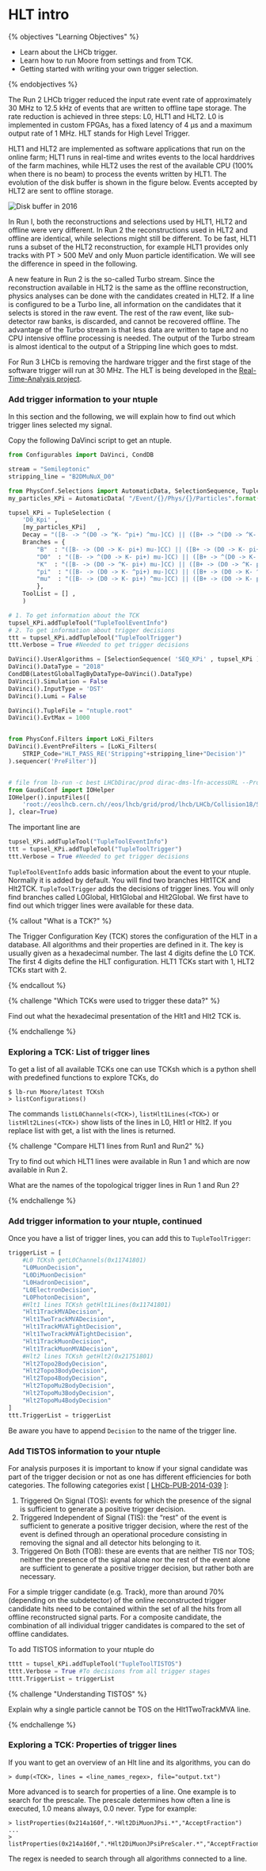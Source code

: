 # HLT intro

{% objectives "Learning Objectives" %}

* Learn about the LHCb trigger.
* Learn how to run Moore from settings and from TCK.
* Getting started with writing your own trigger selection.

{% endobjectives %} 

The Run 2 LHCb trigger reduced the input rate event rate of approximately 30 MHz
to 12.5 kHz of events that are written to offline tape storage. The rate
reduction is achieved in three steps: L0, HLT1 and HLT2. L0 is implemented in
custom FPGAs, has a fixed latency of 4 μs and a maximum output rate of 1 MHz.
HLT stands for High Level Trigger.

HLT1 and HLT2 are implemented as software applications that run on the online
farm; HLT1 runs in real-time and writes events to the local harddrives of the
farm machines, while HLT2 uses the rest of the available CPU (100% when there is
no beam) to process the events written by HLT1. The evolution of the disk buffer is
shown in the figure below. Events accepted by HLT2 are sent to offline storage.

![Disk buffer in 2016](img/DiskBuffer2016.png)

In Run I, both the reconstructions and selections used by HLT1, HLT2 and offline
were very different. In Run 2 the reconstructions used in HLT2 and offline are
identical, while selections might still be different. To be fast, HLT1 runs a subset
of the HLT2 reconstruction, for example HLT1 provides only tracks with PT > 500 MeV
and only Muon particle identification. We will see the difference in speed in the following. 

A new feature in Run 2 is the so-called Turbo stream. Since the reconstruction
available in HLT2 is the same as the offline reconstruction, physics analyses
can be done with the candidates created in HLT2. If a line is configured to be a
Turbo line, all information on the candidates that it selects is stored in the
raw event. The rest of the raw event, like sub-detector raw banks, is discarded,
and cannot be recovered offline. The advantage of the Turbo stream is that
less data are written to tape and no CPU intensive offline processing is needed.
The output of the Turbo stream is almost identical to the output of a Stripping 
line which goes to mdst.

For Run 3 LHCb is removing the hardware trigger and the first stage of the software trigger will run at 30 MHz. The HLT is being developed in the [Real-Time-Analysis project](https://twiki.cern.ch/twiki/bin/viewauth/LHCb/RealTimeAnalysis).

### Add trigger information to your ntuple
In this section and the following, we will explain how to find out which trigger lines selected my signal.

Copy the following DaVinci script to get an ntuple.

```python
from Configurables import DaVinci, CondDB

stream = "Semileptonic"
stripping_line = "B2DMuNuX_D0"

from PhysConf.Selections import AutomaticData, SelectionSequence, TupleSelection
my_particles_KPi = AutomaticData( "/Event/{}/Phys/{}/Particles".format(stream, stripping_line) )

tupsel_KPi = TupleSelection (
    'D0_Kpi' , 
    [my_particles_KPi]   ,
    Decay = "([B- -> ^(D0 -> ^K- ^pi+) ^mu-]CC) || ([B+ -> ^(D0 -> ^K- ^pi+) ^mu+]CC)",
    Branches = {
        "B"  : "([B- -> (D0 -> K- pi+) mu-]CC) || ([B+ -> (D0 -> K- pi+) mu+]CC)",
        "D0"  : "([B- -> ^(D0 -> K- pi+) mu-]CC) || ([B+ -> ^(D0 -> K- pi+) mu+]CC)",
        "K"  : "([B- -> (D0 -> ^K- pi+) mu-]CC) || ([B+ -> (D0 -> ^K- pi+) mu+]CC)",
        "pi"  : "([B- -> (D0 -> K- ^pi+) mu-]CC) || ([B+ -> (D0 -> K- ^pi+) mu+]CC)",
        "mu"  : "([B- -> (D0 -> K- pi+) ^mu-]CC) || ([B+ -> (D0 -> K- pi+) ^mu+]CC)",
        },
    ToolList = [] ,
    )

# 1. To get information about the TCK
tupsel_KPi.addTupleTool("TupleToolEventInfo")
# 2. To get information about trigger decisions
ttt = tupsel_KPi.addTupleTool("TupleToolTrigger")
ttt.Verbose = True #Needed to get trigger decisions

DaVinci().UserAlgorithms = [SelectionSequence( 'SEQ_KPi' , tupsel_KPi ).sequence()]
DaVinci().DataType = "2018"
CondDB(LatestGlobalTagByDataType=DaVinci().DataType)
DaVinci().Simulation = False
DaVinci().InputType = 'DST'
DaVinci().Lumi = False

DaVinci().TupleFile = "ntuple.root"
DaVinci().EvtMax = 1000


from PhysConf.Filters import LoKi_Filters
DaVinci().EventPreFilters = [LoKi_Filters(
    STRIP_Code="HLT_PASS_RE('Stripping"+stripping_line+"Decision')"
).sequencer('PreFilter')]


# file from lb-run -c best LHCbDirac/prod dirac-dms-lfn-accessURL --Protocol=xroot /lhcb/LHCb/Collision18/SEMILEPTONIC.DST/00075559/0000/00075559_00002816_1.semileptonic.dst
from GaudiConf import IOHelper
IOHelper().inputFiles([
    'root://eoslhcb.cern.ch//eos/lhcb/grid/prod/lhcb/LHCb/Collision18/SEMILEPTONIC.DST/00075559/0000/00075559_00002816_1.semileptonic.dst'
], clear=True)
```
The important line are
```python
tupsel_KPi.addTupleTool("TupleToolEventInfo")
ttt = tupsel_KPi.addTupleTool("TupleToolTrigger")
ttt.Verbose = True #Needed to get trigger decisions
```
`TupleToolEventInfo` adds basic information about the event to your ntuple. Normally it is added by default. You will find two branches Hlt1TCK and Hlt2TCK. `TupleToolTrigger` adds the decisions of trigger lines. You will only find branches called L0Global, Hlt1Global and Hlt2Global. We first have to find out which trigger lines were available for these data.

{% callout "What is a TCK?" %}

The Trigger Configuration Key (TCK) stores the configuration of the HLT in a 
database.
All algorithms and their properties are defined in it.
The key is usually given as a hexadecimal number. The last 4 digits define the L0 TCK.
The first 4 digits define the HLT configuration. HLT1 TCKs start with 1, HLT2 TCKs start
with 2.

{% endcallout %}

{% challenge "Which TCKs were used to trigger these data?" %}

Find out what the hexadecimal presentation of the Hlt1 and Hlt2 TCK is.

{% endchallenge %}

### Exploring a TCK: List of trigger lines

To get a list of all available TCKs one can use TCKsh which is a python shell with predefined
functions to explore TCKs, do

```
$ lb-run Moore/latest TCKsh
> listConfigurations()
```

The commands `listL0Channels(<TCK>)`, `listHlt1Lines(<TCK>)` or `listHlt2Lines(<TCK>)` show lists of the lines in L0, Hlt1 or Hlt2. If you replace list with get, a list with the lines is returned.

{% challenge "Compare HLT1 lines from Run1 and Run2" %}

Try to find out which HLT1 lines were available in Run 1 and which are now available in Run 2.

What are the names of the topological trigger lines in Run 1 and Run 2?

{% endchallenge %}

### Add trigger information to your ntuple, continued
Once you have a list of trigger lines, you can add this to `TupleToolTrigger`:
```python
triggerList = [
    #L0 TCKsh getL0Channels(0x11741801)
    "L0MuonDecision",
    "L0DiMuonDecision"
    "L0HadronDecision",
    "L0ElectronDecision",
    "L0PhotonDecision",
    #Hlt1 lines TCKsh getHlt1Lines(0x11741801) 
    "Hlt1TrackMVADecision",
    "Hlt1TwoTrackMVADecision",
    "Hlt1TrackMVATightDecision",
    "Hlt1TwoTrackMVATightDecision",
    "Hlt1TrackMuonDecision",
    "Hlt1TrackMuonMVADecision",
    #Hlt2 lines TCKsh getHlt2(0x21751801)
    "Hlt2Topo2BodyDecision",
    "Hlt2Topo3BodyDecision",
    "Hlt2Topo4BodyDecision",
    "Hlt2TopoMu2BodyDecision",
    "Hlt2TopoMu3BodyDecision",
    "Hlt2TopoMu4BodyDecision"
]
ttt.TriggerList = triggerList
```
Be aware you have to append `Decision` to the name of the trigger line.


### Add TISTOS information to your ntuple
For analysis purposes it is important to know if your signal candidate was part of the trigger decision or not as one has different efficiencies for both categories. The following categories exist [ [LHCb-PUB-2014-039](https://cds.cern.ch/record/1701134/files/LHCb-PUB-2014-039.pdf) ]:
1. Triggered On Signal (TOS): events for which the presence of the signal is sufficient to generate a positive trigger decision.
2. Triggered Independent of Signal (TIS): the “rest” of the event is sufficient to generate a positive trigger decision, where the rest of the event is defined through an operational procedure consisting in removing the signal and all detector hits belonging to it.
3. Triggered On Both (TOB): these are events that are neither TIS nor TOS; neither the presence of the signal alone nor the rest of the event alone are sufficient to generate a positive trigger decision, but rather both are necessary.

For a simple trigger candidate (e.g. Track), more than around 70% (depending on the subdetector) of the online reconstructed trigger candidate hits need to be contained within the set of all the hits from all offline reconstructed signal parts. For a composite candidate, the combination of all individual trigger candidates is compared to the set of offline candidates.

To add TISTOS information to your ntuple do 
```python
tttt = tupsel_KPi.addTupleTool("TupleToolTISTOS")
tttt.Verbose = True #To decisions from all trigger stages
tttt.TriggerList = triggerList
```

{% challenge "Understanding TISTOS" %}

Explain why a single particle cannot be TOS on the Hlt1TwoTrackMVA line.

{% endchallenge %}

### Exploring a TCK: Properties of trigger lines

If you want to get an overview of an Hlt line and its algorithms, you can do 

```
> dump(<TCK>, lines = <line_names_regex>, file="output.txt")
```

More advanced is to search for properties of a line. One example is to search for the prescale.
The prescale determines how often a line is executed, 1.0 means always, 0.0 never.
Type for example:

```
> listProperties(0x214a160f,".*Hlt2DiMuonJPsi.*","AcceptFraction")
...
> listProperties(0x214a160f,".*Hlt2DiMuonJPsiPreScaler.*","AcceptFraction")
```
The regex is needed to search through all algorithms connected to a line.


<!-- ## Old

### Run Moore from settings (Run1 + Run2)
The application of the software trigger is called Moore. Moore relies on the same
algorithms as are used in Brunel to run the reconstruction and in DaVinci to
select particle decays.


Let's start with a simple Moore script, we call it runMoore.py:

```python
from Configurables import Moore
# Define settings
Moore().ThresholdSettings = "Physics_pp_2018"
Moore().RemoveInputHltRawBanks = True
Moore().Split = ''
# A bit more output
from Gaudi.Configuration import INFO
Moore().EnableTimer = True
#Moore().OutputLevel = INFO
# Input data
from PRConfig import TestFileDB
# The following call configures input data, database tags and data type
TestFileDB.test_file_db["2017NB_L0Filt0x1707"].run(configurable=Moore())
Moore().DataType = "2018"
# Override the TCK in the ThresholdSettings to match the input data
from Configurables import HltConf
HltConf().setProp("L0TCK", '0x1707')
# Remove a line which accepts every event when run on this sample
HltConf().RemoveHlt1Lines = ["Hlt1MBNoBias"]

Moore().EvtMax = 1000

from Configurables import HltMonitoringConf
HltMonitoringConf().OutputFile = "histos.root"

print Moore()
```

Try to run it with
```
$ lb-run Moore/prod gaudirun.py runMoore.py | tee log.txt
```

The property split defines if HLT1, HLT2 or both are run. In the example above both are run.
Change `Moore().Split` to `'Hlt1'` and rerun.
To run HLT2 only, you have to change some settings and the input file has to be a file where
HLT1 has run on:

```python
...
Moore().RemoveInputHltRawBanks = False # Why?
Moore().Split = 'Hlt2'
...
TestFileDB.test_file_db["2017_Hlt1_0x11611709"].run(configurable=Moore())
HltConf().setProp("L0TCK", '0x1709')
...
```

Note: HLT2 needs to know about the decisions of trigger lines used in HLT1.
The decisions are decoded from the definitions in the HLT1 TCK. Therefore, HLT2 can only
read data which have been created when running Moore from TCK and not from settings.

{% challenge "Compare Hlt1 and Hlt2" %}

What is reduction factor of Hlt1? (Search how many events are accepted by `Hlt1Global`.)

What is reduction factor of Hlt2? (Search how many events are accepted by `Hlt2Global`.)

What is difference in run time of Hlt1 and Hlt2?

{% endchallenge %}

### Run Moore from TCK* (Run1 + Run2)

There are two ways to run Moore, from `ThresholdSettings` and from `TCK` (Trigger Configuration Key).
When you develop a trigger line, it is more convenient to run from ThresholdSettings. The TCK
is used when running the trigger on the online farm or in MC productions as it uniquely defines the settings.

Running from TCK has a few restrictions:
 1 The L0TCK defined in the TCK and the one in data have to match.
 2 The HltTCK might be incompatible with a Moore version if the properties of C++ algorithms changed.	

Here is an example script to run from an Hlt1 TCK.

```python
from Configurables import Moore
# Define settings
Moore().UseTCK = True
# You can check in TCKsh which TCKs exist and for which Moore versions they can be used.
Moore().InitialTCK = "0x117318A1"
Moore().Split = 'Hlt1'
Moore().RemoveInputHltRawBanks = True
# In the online farm Moore checks if the TCK in data and the configuration are the same.
# Here we disable it as we run a different TCK.
Moore().CheckOdin = False
Moore().outputFile = "TestTCK1.mdf"
# A bit more output
from Gaudi.Configuration import INFO
Moore().EnableTimer = True
#Moore().OutputLevel = INFO
# Input data
from PRConfig import TestFileDB
TestFileDB.test_file_db["2017NB_L0Filt0x18A1"].run(configurable=Moore())
Moore().DataType = "2018"
Moore().EvtMax = 1000
print Moore()
```

Run with
```
$ lb-run Moore/v28r2 gaudirun.py runMoore_hlt1_tck.py | tee log_hlt1_tck.txt
```

To run HLT2 on the output data of the first stage, use the following script:

```python
from Configurables import Moore
# Define settings
Moore().UseTCK = True
Moore().InitialTCK = "0x217318A1"
Moore().DataType = "2018"
Moore().Split = 'Hlt2'
Moore().RemoveInputHltRawBanks = False
Moore().CheckOdin = False
Moore().EnableOutputStreaming = True
Moore().outputFile = "TestTCK2.mdf"
# A bit more output
from Gaudi.Configuration import INFO
Moore().EnableTimer = True
#Moore().OutputLevel = INFO
# Input data
Moore().DDDBtag = 'dddb-20150724'
Moore().CondDBtag = 'cond-20170724'
Moore().inputFiles = ["TestTCK1.mdf"]
Moore().EvtMax = 100
```

### Adapt an existing trigger line (Run1 + Run2)

HLT2 lines are similar to stripping lines. They combine basic particles to composite objects
and you apply selections to get a clean sample. The framework in which you write a trigger
line looks different to a stripping line but the underlying algorithms are the same.
Documentation is found [here](https://twiki.cern.ch/twiki/bin/view/LHCb/LHCbTrigger#Developing_Hlt2_lines).
There you also find information how to measure the efficiency or the output rate of a trigger line.

HLT2 lines are found in the Hlt gitlab project in the package Hlt2Lines, see [here](https://gitlab.cern.ch/lhcb/Hlt/tree/2018-patches/Hlt/Hlt2Lines/python/Hlt2Lines).

Their settings, i.e. the cut definitions, have to be defined in HltSettings package as well,
see [here](https://gitlab.cern.ch/lhcb/Hlt/tree/2018-patches/Hlt/HltSettings/python/HltSettings).

As a hands on, we will change the prescale of a line with a high rate and then reduce its rate with extra cuts.
First setup a Moore lb-dev project from the nightlies.

```
$ lb-dev Moore/prod
$ cd MooreDev_prod
$ git lb-use Hlt
$ git lb-checkout Hlt/2018-patches Hlt/HltSettings
$ git lb-checkout Hlt/2018-patches Hlt/Hlt2Lines
$ make
```
Go to `Hlt/HltSettings/python/HltSettings/DiMuon/DiMuon_pp_2018.py`, search for prescale and change the prescale of `Hlt2DiMuonJPsi` to 1.0.
Run Moore again and see if the rate of this line has increased.

The line is defined in `Hlt/Hlt2Lines/python/Hlt2Lines/DiMuon/Lines.py`. The cut properties appear in the dictionary under `JPsi`.
Add an entry with the key `MinProbNN` and set some value. If you search for `JPsi` in the file, you will find that the lines
uses `JpsiFilter` from `Stages.py`. As it is used by another line as well, you have to add the entry to `JPsiHighPT` as well.
JpsiFilter simply uses muon pairs as input.  Go to Stages.py  and adapt the code of the `Hlt2ParticleFilter` to filter on the
pid of the muons, to do that add `(MINTREE('mu-' == ABSID, PROBNNmu) > %(MinProbNN)s )`
to the cut string. Run Moore again and see if the rate of this line has now decreased. If you are happy, you can do
```
$ git lb-push Hlt myNewLine
```
and create a merge request.

For more complicated developments which require changing many files or concurrent development of several people,
we encourage to use a full checkout of the `Moore` and `Hlt` projects and to use vanilla git commands.
A user friendly setup for this is being developed under the name [trigger-dev](https://gitlab.cern.ch/lhcb-HLT/trigger-dev).
We encourage people to check it out and give feedback on the [issues page](https://gitlab.cern.ch/lhcb-HLT/trigger-dev/issues).

{% challenge "Convert a stripping line to a Hlt2 line" %}

1. Pick a stripping line and convert it to a HLT2 line.
2. Make it a Turbo line (You have to set the property Turbo to true and the name of the line has to end with Turbo).
3. Run a rate test to determine the rate of the line, [instructions](https://twiki.cern.ch/twiki/bin/view/LHCb/MooreRateTestExamples) are found here.

{% endchallenge %} -->
